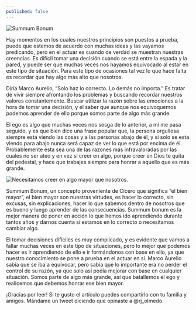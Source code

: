 ```yaml
---
published: false
---
```

![Summum Bonum]({{site.baseurl}}/images/bonum.jpg)


Hay momentos en los cuales nuestros principios son puestos a prueba, puede que estemos de acuerdo con muchas ideas y las vayamos predicando, pero en el actuar es cuando de verdad se muestran nuestras creencias. Es difícil tomar una decisión cuando se está entre la espada y la pared, y puede ser que muchas veces nos hayamos equivocado al estar en este tipo de situación. Para este tipo de ocasiones tal vez lo que hace falta es recordar que hay algo más alto que nosotros.

Diría Marco Aurelio, “Solo haz lo correcto. Lo demás no importa.” Es tratar de vivir siempre afrontando los problemas y buscando recordar nuestros valores constantemente. Buscar utilizar la razón sobre las emociones a la hora de tomar una decisión, y el saber que aunque nos equivoquemos podemos aprender de ello porque somos parte de algo más grande.

El ego es algo que muchas veces nos sesga de lo anterior, a mi me pasa seguido, y es que bien dice una frase popular que, la persona orgullosa siempre está viendo las cosas y a las personas abajo de él, y si solo se esta viendo para abajo nunca será capaz de ver lo que está por encima de él. Probablemente esta sea una de las razones más infravaloradas por las cuales no ser ateo y en vez si creer en algo, porque creer en Dios te quita del pedestal, y hace que trabajes siempre para honrar a aquello que es más grande.


![Necesitamos creer en algo mayor que nosotros.]({{site.baseurl}}/images/mayor.webp)


Summum Bonum, un concepto proveniente de Cícero que significa “el bien mayor”, el bien mayor son nuestras virtudes, es hacer lo correcto, sin excusas, sin explicaciones, hacer lo que sabemos dentro de nosotros que es bueno y luego aprender de las consecuencias. Summum bonum es la mejor manera de poner en acción lo que hemos ido aprendiendo durante tantos años y darnos cuenta si estamos en lo correcto o necesitamos cambiar algo.

El tomar decisiones difíciles es muy complicado, y es evidente que vamos a fallar muchas veces en este tipo de situaciones, pero lo mejor que podemos hacer es ir aprendiendo de ello e ir formándonos con base en ello, ya que nuestro conocimiento se pone a prueba en el actuar en sí. Marco Aurelio sabía que se iba a equivocar, pero sabía que lo importante era no perder el control de su razón, ya que solo así podía mejorar con base en cualquier situación. Somos parte de algo más grande, así que batallemos el ego y realicemos que debemos honrar ese bien mayor.

¡Gracias por leer! Si te gusto el artículo puedes compartirlo con tu familia y amigos. Mándame un tweet diciendo que opinaste a @rj_olmedo.

